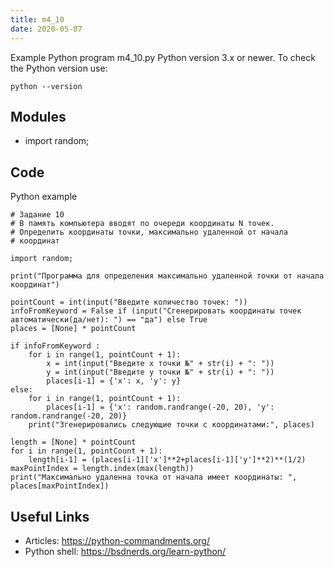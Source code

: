```yaml
---
title: m4_10
date: 2020-05-07
---
```

Example Python program m4_10.py
Python version 3.x or newer.
To check the Python version use:

    python --version

## Modules

* import random;

## Code

Python example

    # Задание 10
    # В память компьютера вводят по очереди координаты N точек.
    # Определить координаты точки, максимально удаленной от начала
    # координат
    
    import random;
    
    print("Программа для определения максимально удаленной точки от начала координат")
    
    pointCount = int(input("Введите количество точек: "))
    infoFromKeyword = False if (input("Cгенерировать координаты точек автоматически(да/нет): ") == "да") else True
    places = [None] * pointCount
    
    if infoFromKeyword :
        for i in range(1, pointCount + 1):
            x = int(input("Введите x точки №" + str(i) + ": "))
            y = int(input("Введите y точки №" + str(i) + ": "))
            places[i-1] = {'x': x, 'y': y}
    else:
        for i in range(1, pointCount + 1):
            places[i-1] = {'x': random.randrange(-20, 20), 'y': random.randrange(-20, 20)}
        print("Згенерировались следующие точки c координатами:", places)
    
    length = [None] * pointCount
    for i in range(1, pointCount + 1):
        length[i-1] = (places[i-1]['x']**2+places[i-1]['y']**2)**(1/2)
    maxPointIndex = length.index(max(length))
    print("Максимально удаленна точка от начала имеет координаты: ", places[maxPointIndex])
    

## Useful Links

- Articles: https://python-commandments.org/
- Python shell: https://bsdnerds.org/learn-python/
